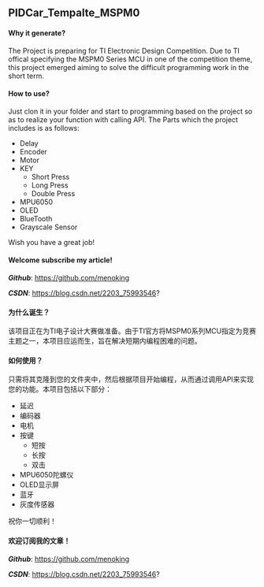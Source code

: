 ## PIDCar_Tempalte_MSPM0

#### Why it generate?

The Project is preparing for TI Electronic Design Competition. Due to TI offical specifying the MSPM0 Series MCU in one of the competition theme, this project emerged aiming to solve the difficult programming work in the short term.

#### How to use?

Just clon it in your folder and start to programming based on the project so as to realize your function with calling API. The Parts which the project includes is as follows:

- Delay
- Encoder
- Motor
- KEY
  - Short Press
  - Long Press
  - Double Press
- MPU6050
- OLED
- BlueTooth
- Grayscale Sensor

Wish you have a great job!

#### Welcome subscribe my article!

___Github___: https://github.com/menoking

___CSDN___: https://blog.csdn.net/2203_75993546?



#### 为什么诞生？

该项目正在为TI电子设计大赛做准备。由于TI官方将MSPM0系列MCU指定为竞赛主题之一，本项目应运而生，旨在解决短期内编程困难的问题。

#### 如何使用？

只需将其克隆到您的文件夹中，然后根据项目开始编程，从而通过调用API来实现您的功能。本项目包括以下部分：

- 延迟
- 编码器
- 电机
- 按键
  - 短按
  - 长按
  - 双击
- MPU6050陀螺仪
- OLED显示屏
- 蓝牙
- 灰度传感器

祝你一切顺利！

#### 欢迎订阅我的文章！

___Github___: https://github.com/menoking

___CSDN___: https://blog.csdn.net/2203_75993546?